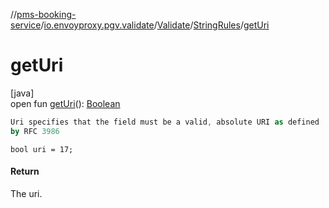 //[pms-booking-service](../../../../index.md)/[io.envoyproxy.pgv.validate](../../index.md)/[Validate](../index.md)/[StringRules](index.md)/[getUri](get-uri.md)

# getUri

[java]\
open fun [getUri](get-uri.md)(): [Boolean](https://kotlinlang.org/api/core/kotlin-stdlib/kotlin/-boolean/index.html)

```kotlin
Uri specifies that the field must be a valid, absolute URI as defined
by RFC 3986

```
`bool uri = 17;`

#### Return

The uri.